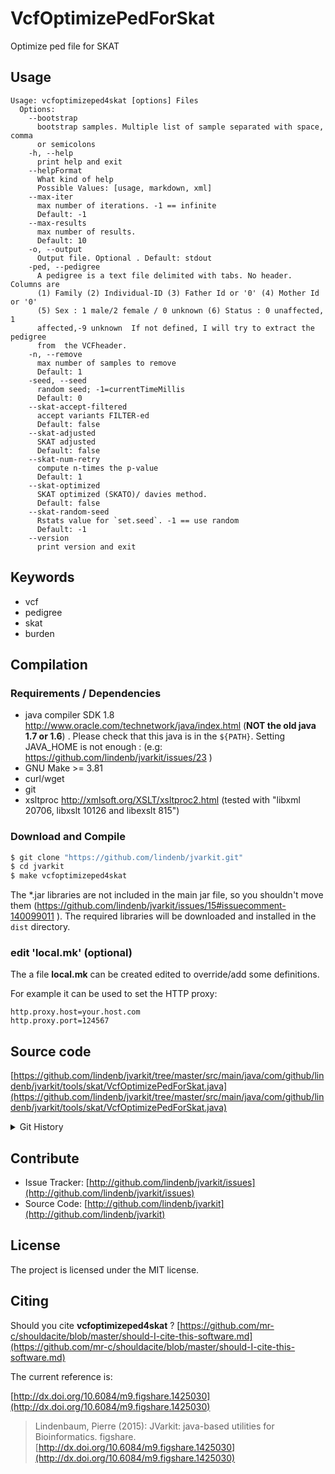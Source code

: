 # VcfOptimizePedForSkat

Optimize ped file for SKAT


## Usage

```
Usage: vcfoptimizeped4skat [options] Files
  Options:
    --bootstrap
      bootstrap samples. Multiple list of sample separated with space, comma 
      or semicolons
    -h, --help
      print help and exit
    --helpFormat
      What kind of help
      Possible Values: [usage, markdown, xml]
    --max-iter
      max number of iterations. -1 == infinite
      Default: -1
    --max-results
      max number of results.
      Default: 10
    -o, --output
      Output file. Optional . Default: stdout
    -ped, --pedigree
      A pedigree is a text file delimited with tabs. No header. Columns are 
      (1) Family (2) Individual-ID (3) Father Id or '0' (4) Mother Id or '0' 
      (5) Sex : 1 male/2 female / 0 unknown (6) Status : 0 unaffected, 1 
      affected,-9 unknown  If not defined, I will try to extract the pedigree 
      from  the VCFheader.
    -n, --remove
      max number of samples to remove
      Default: 1
    -seed, --seed
      random seed; -1=currentTimeMillis
      Default: 0
    --skat-accept-filtered
      accept variants FILTER-ed
      Default: false
    --skat-adjusted
      SKAT adjusted
      Default: false
    --skat-num-retry
      compute n-times the p-value
      Default: 1
    --skat-optimized
      SKAT optimized (SKATO)/ davies method.
      Default: false
    --skat-random-seed
      Rstats value for `set.seed`. -1 == use random
      Default: -1
    --version
      print version and exit

```


## Keywords

 * vcf
 * pedigree
 * skat
 * burden


## Compilation

### Requirements / Dependencies

* java compiler SDK 1.8 http://www.oracle.com/technetwork/java/index.html (**NOT the old java 1.7 or 1.6**) . Please check that this java is in the `${PATH}`. Setting JAVA_HOME is not enough : (e.g: https://github.com/lindenb/jvarkit/issues/23 )
* GNU Make >= 3.81
* curl/wget
* git
* xsltproc http://xmlsoft.org/XSLT/xsltproc2.html (tested with "libxml 20706, libxslt 10126 and libexslt 815")


### Download and Compile

```bash
$ git clone "https://github.com/lindenb/jvarkit.git"
$ cd jvarkit
$ make vcfoptimizeped4skat
```

The *.jar libraries are not included in the main jar file, so you shouldn't move them (https://github.com/lindenb/jvarkit/issues/15#issuecomment-140099011 ).
The required libraries will be downloaded and installed in the `dist` directory.

### edit 'local.mk' (optional)

The a file **local.mk** can be created edited to override/add some definitions.

For example it can be used to set the HTTP proxy:

```
http.proxy.host=your.host.com
http.proxy.port=124567
```
## Source code 

[https://github.com/lindenb/jvarkit/tree/master/src/main/java/com/github/lindenb/jvarkit/tools/skat/VcfOptimizePedForSkat.java](https://github.com/lindenb/jvarkit/tree/master/src/main/java/com/github/lindenb/jvarkit/tools/skat/VcfOptimizePedForSkat.java)


<details>
<summary>Git History</summary>

```
Fri Oct 20 16:36:05 2017 +0200 ; skat continue ; https://github.com/lindenb/jvarkit/commit/54e62cdc08a38d1685b3842d300ec30740f2788a
Thu Oct 19 15:53:48 2017 +0200 ; skat continue ; https://github.com/lindenb/jvarkit/commit/5c71e1cbcacfd5b034a49580655db7066d83c50e
Wed Oct 18 19:20:26 2017 +0200 ; skat optimize vcf ; https://github.com/lindenb/jvarkit/commit/75da9b6ddd1f2daaf04365ecec4f712ee79851a6
```

</details>

## Contribute

- Issue Tracker: [http://github.com/lindenb/jvarkit/issues](http://github.com/lindenb/jvarkit/issues)
- Source Code: [http://github.com/lindenb/jvarkit](http://github.com/lindenb/jvarkit)

## License

The project is licensed under the MIT license.

## Citing

Should you cite **vcfoptimizeped4skat** ? [https://github.com/mr-c/shouldacite/blob/master/should-I-cite-this-software.md](https://github.com/mr-c/shouldacite/blob/master/should-I-cite-this-software.md)

The current reference is:

[http://dx.doi.org/10.6084/m9.figshare.1425030](http://dx.doi.org/10.6084/m9.figshare.1425030)

> Lindenbaum, Pierre (2015): JVarkit: java-based utilities for Bioinformatics. figshare.
> [http://dx.doi.org/10.6084/m9.figshare.1425030](http://dx.doi.org/10.6084/m9.figshare.1425030)



